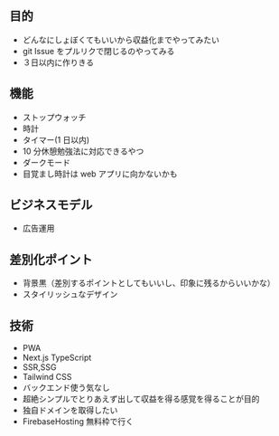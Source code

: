 ## 目的

- どんなにしょぼくてもいいから収益化までやってみたい
- git Issue をプルリクで閉じるのやってみる
- ３日以内に作りきる

## 機能

- ストップウォッチ
- 時計
- タイマー(1 日以内)
- 10 分休憩勉強法に対応できるやつ
- ダークモード
- 目覚まし時計は web アプリに向かないかも

## ビジネスモデル

- 広告運用

## 差別化ポイント

- 背景黒（差別するポイントとしてもいいし、印象に残るからいいかな）
- スタイリッシュなデザイン

## 技術

- PWA
- Next.js TypeScript
- SSR,SSG
- Tailwind CSS
- バックエンド使う気なし
- 超絶シンプルでとりあえず出して収益を得る感覚を得ることが目的
- 独自ドメインを取得したい
- FirebaseHosting 無料枠で行く
